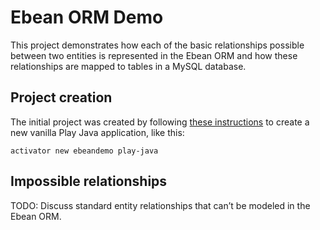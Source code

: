 # Ebean ORM Demo

This project demonstrates how each of the basic relationships possible
between two entities is represented in the Ebean ORM and how these
relationships are mapped to tables in a MySQL database.

## Project creation

The initial project was created by following
[these instructions](https://www.playframework.com/documentation/2.5.9/NewApplication)
to create a new vanilla Play Java application, like this:

```
activator new ebeandemo play-java
```

## Impossible relationships

TODO: Discuss standard entity relationships that can’t be modeled in the
Ebean ORM.
